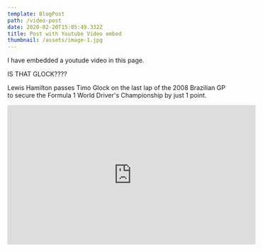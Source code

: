 ```yaml
---
template: BlogPost
path: /video-post
date: 2020-02-20T15:05:49.332Z
title: Post with Youtube Video embed
thumbnail: /assets/image-1.jpg
---
```

I have embedded a youtude video in this page.

IS THAT GLOCK????

Lewis Hamilton passes Timo Glock on the last lap of the 2008 Brazilian GP to secure the Formula 1 World Driver's Championship by just 1 point.

<iframe width="560" height="315" src="https://www.youtube.com/embed/txBVDyv4rZU" frameborder="0" allow="accelerometer; autoplay; encrypted-media; gyroscope; picture-in-picture" allowfullscreen></iframe>
